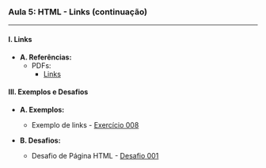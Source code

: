 ### **Aula 5: HTML - Links (continuação)**

---

#### **I. Links**

- **A. Referências:**
  - PDFs:
    - [Links](../referencias/curso-html-css-gustavo-guanabara/aulas-pdf/10%20-%20Ligações%20em%20toda%20parte.pdf)

#### **III. Exemplos e Desafios**

- **A. Exemplos:**
  - Exemplo de links - [Exercício 008](../exercicios/exercicio-008/)

- **B. Desafios:**
    - Desafio de Página HTML - [Desafio 001](../desafios/desafio-001/instrucao.md)
